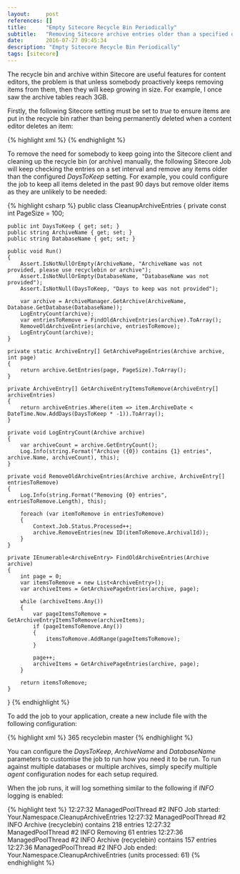 ```yaml
---
layout:     post
references: []
title:      "Empty Sitecore Recycle Bin Periodically"
subtitle:   "Removing Sitecore archive entries older than a specified date"
date:       2016-07-27 09:45:34
description: "Empty Sitecore Recycle Bin Periodically"
tags: [sitecore]
---
```

<p>The recycle bin and archive within Sitecore are useful features
for content editors, the problem is that unless somebody proactively 
keeps removing items from them, then they will keep growing in size. 
For example, I once saw the archive tables reach 3GB.</p>

<p>Firstly, the following Sitecore setting must be set to <em>true</em> 
to ensure items are put in the recycle bin rather than being 
permanently deleted when a content editor deletes an item:</p>

{% highlight xml %}
<setting name="RecycleBinActive" value="true"/>
{% endhighlight %}

<p>To remove the need for somebody to keep going into the Sitecore 
client and cleaning up the recycle bin (or archive) manually, the following 
Sitecore Job will keep checking the entries on a set interval and 
remove any items older than the configured <em>DaysToKeep</em> setting. 
For example, you could configure the job to keep all items deleted in the past 
90 days but remove older items as they are unlikely to be needed:</p>

{% highlight csharp %}
public class CleanupArchiveEntries
{
    private const int PageSize = 100;

    public int DaysToKeep { get; set; }
    public string ArchiveName { get; set; }
    public string DatabaseName { get; set; }

    public void Run()
    {
        Assert.IsNotNullOrEmpty(ArchiveName, "ArchiveName was not provided, please use recyclebin or archive");
        Assert.IsNotNullOrEmpty(DatabaseName, "DatabaseName was not provided");
        Assert.IsNotNull(DaysToKeep, "Days to keep was not provided");

        var archive = ArchiveManager.GetArchive(ArchiveName, Database.GetDatabase(DatabaseName));
        LogEntryCount(archive);
        var entriesToRemove = FindOldArchiveEntries(archive).ToArray();
        RemoveOldArchiveEntries(archive, entriesToRemove);
        LogEntryCount(archive);
    }

    private static ArchiveEntry[] GetArchivePageEntries(Archive archive, int page)
    {
        return archive.GetEntries(page, PageSize).ToArray();
    }

    private ArchiveEntry[] GetArchiveEntryItemsToRemove(ArchiveEntry[] archiveEntries)
    {
        return archiveEntries.Where(item => item.ArchiveDate < DateTime.Now.AddDays(DaysToKeep * -1)).ToArray();
    }

    private void LogEntryCount(Archive archive)
    {
        var archiveCount = archive.GetEntryCount();
        Log.Info(string.Format("Archive ({0}) contains {1} entries", archive.Name, archiveCount), this);
    }

    private void RemoveOldArchiveEntries(Archive archive, ArchiveEntry[] entriesToRemove)
    {
        Log.Info(string.Format("Removing {0} entries", entriesToRemove.Length), this);

        foreach (var itemToRemove in entriesToRemove)
        {
            Context.Job.Status.Processed++;
            archive.RemoveEntries(new ID(itemToRemove.ArchivalId));
        }
    }

    private IEnumerable<ArchiveEntry> FindOldArchiveEntries(Archive archive)
    {
        int page = 0;
        var itemsToRemove = new List<ArchiveEntry>();
        var archiveItems = GetArchivePageEntries(archive, page);

        while (archiveItems.Any())
        {
            var pageItemsToRemove = GetArchiveEntryItemsToRemove(archiveItems);
            if (pageItemsToRemove.Any())
            {
                itemsToRemove.AddRange(pageItemsToRemove);
            }

            page++;
            archiveItems = GetArchivePageEntries(archive, page);
        }

        return itemsToRemove;
    }
}
{% endhighlight %}

<p>To add the job to your application, create a new include file with 
the following configuration:

{% highlight xml %}
<configuration xmlns:patch="http://www.sitecore.net/xmlconfig/">
  <sitecore>
    <scheduling>
        <agent type="Your.Namespace.CleanupArchiveEntries, Mamba.Presentation.Website" method="Run" interval="12:00:00">
            <DaysToKeep>365</DaysToKeep>
            <ArchiveName>recyclebin</ArchiveName><!-- recyclebin or archive -->
            <DatabaseName>master</DatabaseName>
        </agent>
    </scheduling>
  </sitecore>
</configuration>
{% endhighlight %}

<p>You can configure the <em>DaysToKeep</em>, <em>ArchiveName</em> 
and <em>DatabaseName</em> parameters to customise the job to run 
how you need it to be run. To run against multiple databases or 
multiple archives, simply specify multiple <em>agent</em> configuration 
nodes for each setup required.

<p>When the job runs, it will log something similar to the following 
if <em>INFO</em> logging is enabled:</p>

{% highlight text %}
12:27:32 ManagedPoolThread #2 INFO  Job started: Your.Namespace.CleanupArchiveEntries
12:27:32 ManagedPoolThread #2 INFO  Archive (recyclebin) contains 218 entries
12:27:32 ManagedPoolThread #2 INFO  Removing 61 entries
12:27:36 ManagedPoolThread #2 INFO  Archive (recyclebin) contains 157 entries
12:27:36 ManagedPoolThread #2 INFO  Job ended: Your.Namespace.CleanupArchiveEntries (units processed: 61)
{% endhighlight %}